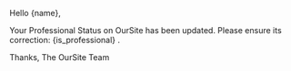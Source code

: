 Hello {name},

Your Professional Status on OurSite has been updated. Please ensure its correction: {is_professional} . 

Thanks,
The OurSite Team
